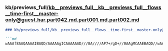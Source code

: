 ### kb/previews_full/kb__previews_full__kb__previews_full__flows__time-first__master-only@guest.har.part042.md.part001.md.part002.md

```md
### kb/previews_full/kb__previews_full__flows__time-first__master-only@guest.har.part042.md.part001.md (part 002)

```md
wAAAf8AAQAAAAIBAQD/AAAAAgICAAAAAAD///8A////AP7+/gD+//0AAgMCAAEBAQD//wAAAAAAAAAAAAABAQEA/v79
```

```

```
